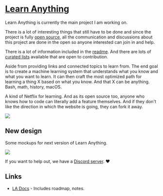 # [Learn Anything](https://learn-anything.xyz)

Learn Anything is currently the main project I am working on.

There is a lot of interesting things that still have to be done and since the project is fully [open source](https://github.com/learn-anything/learn-anything), all the communication and discussions about this project are done in the open so anyone interested can join in and help.

There is a lot of information included in the [readme](https://github.com/learn-anything/learn-anything). And there are lots of [curated lists](https://github.com/learn-anything/curated-lists) available that are open to contribution.

Aside from providing links and connected topics to learn from. The end goal is to create a machine learning system that understands what you know and what you want to learn. It can then craft the most optimized path for learning a thing X based on what you know. And that X can be anything. Bash, math, history, macOS.

A kind of Netflix for learning. And as its open source too, anyone who knows how to code can literally add a feature themselves. And if they don't like the direction in which the website is going, they can fork it away.

![](https://raw.githubusercontent.com/learn-anything/2017-release/master/media/header.png)

## New design

Some mockups for next version of Learn Anything.

![](https://cdn.discordapp.com/attachments/428579844046192643/493481463686365194/03-topic-learn-plans-1.png)

If you want to help out, we have a [Discord server](https://discord.gg/bxtD8x6aNF). ❤️

## Links

- [LA Docs](https://docs.learn-anything.xyz) - Includes roadmap, notes.
